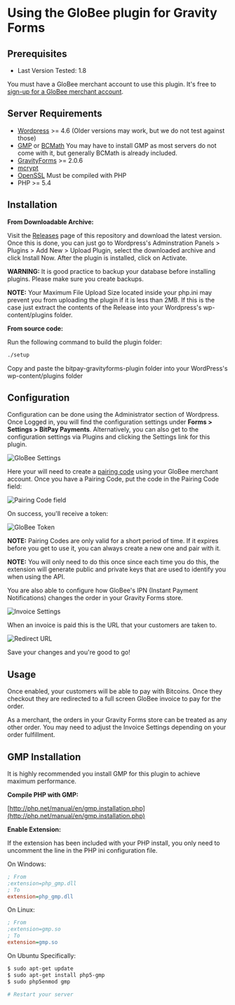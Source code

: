 # Using the GloBee plugin for Gravity Forms

## Prerequisites

* Last Version Tested: 1.8

You must have a GloBee merchant account to use this plugin.  It's free to [sign-up for a GloBee merchant account](https://globee.com/).


## Server Requirements

* [Wordpress](https://wordpress.org/about/requirements/) >= 4.6 (Older versions may work, but we do not test against those)
* [GMP](http://php.net/manual/en/book.gmp.php) or [BCMath](http://php.net/manual/en/book.bc.php) You may have to install GMP as most servers do not come with it, but generally BCMath is already included.
* [GravityForms](http://www.gravityhelp.com/) >= 2.0.6
* [mcrypt](http://us2.php.net/mcrypt)
* [OpenSSL](http://us2.php.net/openssl) Must be compiled with PHP
* PHP >= 5.4

## Installation

**From Downloadable Archive:**

Visit the [Releases](https://github.com/GloBee-Official/gravityforms-plugin/releases/latest) page of
this repository and download the latest version. Once this is done, you can just
go to Wordpress's Adminstration Panels > Plugins > Add New > Upload Plugin, select the downloaded archive and click Install Now.
After the plugin is installed, click on Activate.

**WARNING:** It is good practice to backup your database before installing plugins. Please make sure you create backups.

**NOTE:** Your Maximum File Upload Size located inside your php.ini may prevent you from uploading the plugin if it is less than 2MB. If this is the case just extract the contents of the Release into your Wordpress's wp-content/plugins folder.

**From source code:**

Run the following command to build the plugin folder:

```bash
./setup
```

Copy and paste the bitpay-gravityforms-plugin folder into your WordPress's wp-content/plugins folder

## Configuration

Configuration can be done using the Administrator section of Wordpress.
Once Logged in, you will find the configuration settings under **Forms > Settings > BitPay Payments**.
Alternatively, you can also get to the configuration settings via Plugins and clicking the Settings link for this plugin.

![GloBee Settings](https://raw.githubusercontent.com/aleitner/aleitner.github.io/master/gravityforms/fullSettings2.png "GloBee Settings")

Here your will need to create a [pairing code](https://globee.com/api-tokens) using
your GloBee merchant account. Once you have a Pairing Code, put the code in the
Pairing Code field:

![Pairing Code field](https://raw.githubusercontent.com/aleitner/aleitner.github.io/master/gravityforms/pairingCode2.png "Pairing Code field")

On success, you'll receive a token:

![GloBee Token](https://raw.githubusercontent.com/aleitner/aleitner.github.io/master/gravityforms/paired2.png "Bitpay Token")

**NOTE:** Pairing Codes are only valid for a short period of time. If it expires
before you get to use it, you can always create a new one and pair with it.

**NOTE:** You will only need to do this once since each time you do this, the
extension will generate public and private keys that are used to identify you
when using the API.

You are also able to configure how GloBee's IPN (Instant Payment Notifications)
changes the order in your Gravity Forms store.

![Invoice Settings](https://raw.githubusercontent.com/aleitner/aleitner.github.io/master/gravityforms/transactionSpeed.png "Invoice Settings")

When an invoice is paid this is the URL that your customers are taken to.

![Redirect URL](https://raw.githubusercontent.com/aleitner/aleitner.github.io/master/gravityforms/redirectUrl.png "Redirect URL")

Save your changes and you're good to go!

## Usage

Once enabled, your customers will be able to pay with Bitcoins. Once
they checkout they are redirected to a full screen GloBee invoice to pay for
the order.

As a merchant, the orders in your Gravity Forms store can be treated as any other
order. You may need to adjust the Invoice Settings depending on your order
fulfillment.

## GMP Installation

It is highly recommended you install GMP for this plugin to achieve maximum performance.

**Compile PHP with GMP:**

[http://php.net/manual/en/gmp.installation.php](http://php.net/manual/en/gmp.installation.php)

**Enable Extension:**

If the extension has been included with your PHP install, you only need to uncomment the line in the PHP ini configuration file.

On Windows:

```ini
; From
;extension=php_gmp.dll
; To
extension=php_gmp.dll
```

On Linux:

```ini
; From
;extension=gmp.so
; To
extension=gmp.so
```

On Ubuntu Specifically:

```bash
$ sudo apt-get update
$ sudo apt-get install php5-gmp
$ sudo php5enmod gmp

# Restart your server
```
